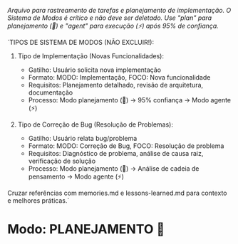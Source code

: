 *Arquivo para rastreamento de tarefas e planejamento de implementação. O Sistema de Modos é crítico e não deve ser deletado. Use "plan" para planejamento (🎯) e "agent" para execução (⚡) após 95% de confiança.*

`TIPOS DE SISTEMA DE MODOS (NÃO EXCLUIR!):
1. Tipo de Implementação (Novas Funcionalidades):
   - Gatilho: Usuário solicita nova implementação
   - Formato: MODO: Implementação, FOCO: Nova funcionalidade
   - Requisitos: Planejamento detalhado, revisão de arquitetura, documentação
   - Processo: Modo planejamento (🎯) → 95% confiança → Modo agente (⚡)

2. Tipo de Correção de Bug (Resolução de Problemas):
   - Gatilho: Usuário relata bug/problema
   - Formato: MODO: Correção de Bug, FOCO: Resolução de problema
   - Requisitos: Diagnóstico de problema, análise de causa raiz, verificação de solução
   - Processo: Modo planejamento (🎯) → Análise de cadeia de pensamento → Modo agente (⚡)

Cruzar referências com memories.md e lessons-learned.md para contexto e melhores práticas.`

# Modo: PLANEJAMENTO 🎯

